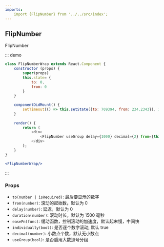 ```yaml
---
imports:
    import {FlipNumber} from '../../src/index';
---
```

## FlipNumber

FlipNumber

::: demo
```js
class FlipNumberWrap extends React.Component {
    constructor (props) {
        super(props)
        this.state= {
            to: 0,
            from: 0
        }
    }
    
    componentDidMount() {
        setTimeout(() => this.setState({to: 709394, from: 234.2343}), 1300)
    }
    
    render() {
        return (
            <div>
                <FlipNumber useGroup delay={1000} decimal={2} from={this.state.from} to={this.state.to} className='gm-text-red gm-font-20'/>
            </div>
        );
    }
}
```

```jsx
<FlipNumberWrap/>
```

:::

### Props
- `to(number | isRequired)`: 最后要显示的数字
- `from(number)`: 滚动的起始数，默认为 0
- `delay(number)`: 延迟，默认为 0
- `duration(number)`: 滚动时长，默认为 1500 毫秒
- `easeFn(func)`: 缓动函数，控制滚动的加速度，默认起末慢，中间快
- `individually(bool)`: 是否逐个数字滚动, 默认 true
- `decimal(number)`: 小数点个数，默认无小数点
- `useGroup(bool)`: 是否启用大数逗号分组